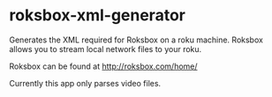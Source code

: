 roksbox-xml-generator
=====================

Generates the XML required for Roksbox on a roku machine.  Roksbox allows you to stream local network files to your roku.  

Roksbox can be found at http://roksbox.com/home/

Currently this app only parses video files.
